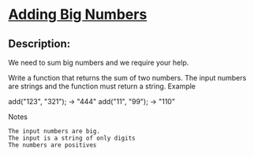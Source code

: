 # [Adding Big Numbers](https://www.codewars.com/kata/525f4206b73515bffb000b21)

## Description:

We need to sum big numbers and we require your help.

Write a function that returns the sum of two numbers. The input numbers are strings and the function must return a string.
Example

add("123", "321"); -> "444"
add("11", "99");   -> "110"

Notes

    The input numbers are big.
    The input is a string of only digits
    The numbers are positives

